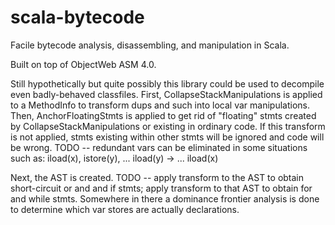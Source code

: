 scala-bytecode
==============

Facile bytecode analysis, disassembling, and manipulation in Scala.

Built on top of ObjectWeb ASM 4.0.

Still hypothetically but quite possibly this library could be used to decompile even badly-behaved classfiles.
First, CollapseStackManipulations is applied to a MethodInfo to transform dups and such into local var manipulations.
Then, AnchorFloatingStmts is applied to get rid of "floating" stmts created by CollapseStackManipulations or existing in
ordinary code. If this transform is not applied, stmts existing within other stmts will be ignored and code will be wrong.
TODO -- redundant vars can be eliminated in some situations such as: iload(x), istore(y), ... iload(y) -> ... iload(x)

Next, the AST is created. TODO -- apply transform to the AST to obtain short-circuit or and and if stmts;
apply transform to that AST to obtain for and while stmts. Somewhere in there a dominance frontier analysis is done
to determine which var stores are actually declarations.


